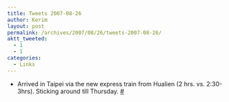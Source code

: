 ```yaml
---
title: Tweets 2007-08-26
author: Kerim
layout: post
permalink: /archives/2007/08/26/tweets-2007-08-26/
aktt_tweeted:
  - 1
  - 1
categories:
  - Links
---
```

  * Arrived in Taipei via the new express train from Hualien (2 hrs. vs. 2:30-3hrs). Sticking around till Thursday. <a href="http://twitter.com/kerim/statuses/228080952" onclick="_gaq.push(['_trackEvent', 'outbound-article', 'http://twitter.com/kerim/statuses/228080952', '#']);" >#</a>

